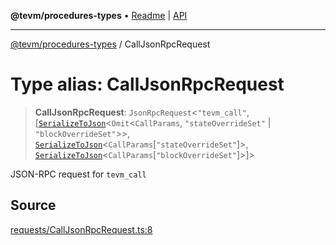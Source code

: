 **@tevm/procedures-types** • [Readme](../README.md) \| [API](../globals.md)

***

[@tevm/procedures-types](../README.md) / CallJsonRpcRequest

# Type alias: CallJsonRpcRequest

> **CallJsonRpcRequest**: `JsonRpcRequest`\<`"tevm_call"`, [[`SerializeToJson`](SerializeToJson.md)\<`Omit`\<`CallParams`, `"stateOverrideSet"` \| `"blockOverrideSet"`\>\>, [`SerializeToJson`](SerializeToJson.md)\<`CallParams`\[`"stateOverrideSet"`\]\>, [`SerializeToJson`](SerializeToJson.md)\<`CallParams`\[`"blockOverrideSet"`\]\>]\>

JSON-RPC request for `tevm_call`

## Source

[requests/CallJsonRpcRequest.ts:8](https://github.com/evmts/tevm-monorepo/blob/main/packages/procedures-types/src/requests/CallJsonRpcRequest.ts#L8)
